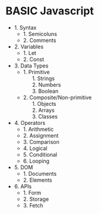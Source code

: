 # BASIC Javascript

<ul>
  <li>
    1. Syntax
    <ul>
      <li>1. Semicoluns</li>
      <li>2. Comments</li>
    </ul>
  </li>
  <li>
    2. Variables
    <ul>
      <li>1. Let</li>
      <li>2. Const</li>
    </ul>
  </li>
  <li>
    3. Data Types
    <ul>
      <li>
        1. Primitive
        <ul>1. Strings</ul>
        <ul>2. Numbers</ul>
        <ul>3. Boolean</ul>
      </li>
      <li>
        2. Composite/Non-primitive
        <ul>1. Objects</ul>
        <ul>2. Arrays</ul>
        <ul>3. Classes</ul>
      </li>
    </ul>
  </li>
  <li>
    4. Operators
    <ul>
      <li>1. Arithmetic</li>
      <li>2. Assignment</li>
      <li>3. Comparison</li>
      <li>4. Logical</li>
      <li>5. Conditional</li>
      <li>6. Looping</li>
    </ul>
  </li>
  <li>
    5. DOM
    <ul>
      <li>1. Documents</li>
      <li>2. Elements</li>
    </ul>
  </li>
  <li>
    6. APIs
    <ul>
      <li>1. Form</li>
      <li>2. Storage</li>
      <li>3. Fetch</li>
    </ul>
  </li>
<ul>
